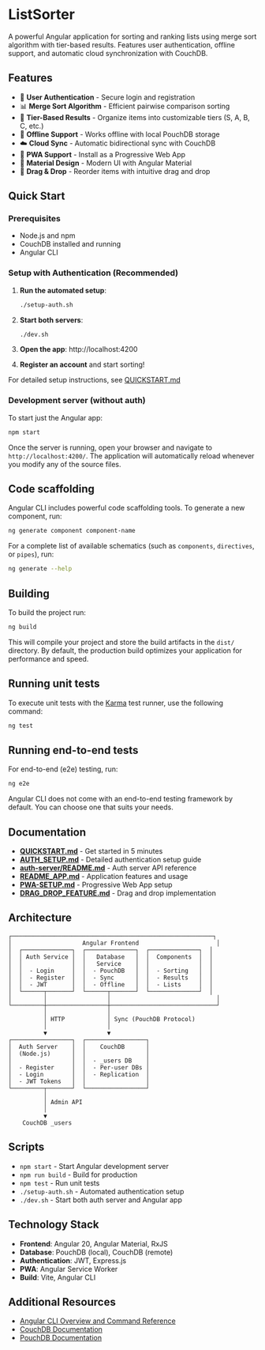 # ListSorter

A powerful Angular application for sorting and ranking lists using merge sort algorithm with tier-based results. Features user authentication, offline support, and automatic cloud synchronization with CouchDB.

## Features

- 🔐 **User Authentication** - Secure login and registration
- 📊 **Merge Sort Algorithm** - Efficient pairwise comparison sorting
- 🎯 **Tier-Based Results** - Organize items into customizable tiers (S, A, B, C, etc.)
- 💾 **Offline Support** - Works offline with local PouchDB storage
- ☁️ **Cloud Sync** - Automatic bidirectional sync with CouchDB
- 📱 **PWA Support** - Install as a Progressive Web App
- 🎨 **Material Design** - Modern UI with Angular Material
- 🔄 **Drag & Drop** - Reorder items with intuitive drag and drop

## Quick Start

### Prerequisites

- Node.js and npm
- CouchDB installed and running
- Angular CLI

### Setup with Authentication (Recommended)

1. **Run the automated setup**:
   ```bash
   ./setup-auth.sh
   ```

2. **Start both servers**:
   ```bash
   ./dev.sh
   ```

3. **Open the app**: http://localhost:4200

4. **Register an account** and start sorting!

For detailed setup instructions, see [QUICKSTART.md](./QUICKSTART.md)

### Development server (without auth)

To start just the Angular app:

```bash
npm start
```

Once the server is running, open your browser and navigate to `http://localhost:4200/`. The application will automatically reload whenever you modify any of the source files.

## Code scaffolding

Angular CLI includes powerful code scaffolding tools. To generate a new component, run:

```bash
ng generate component component-name
```

For a complete list of available schematics (such as `components`, `directives`, or `pipes`), run:

```bash
ng generate --help
```

## Building

To build the project run:

```bash
ng build
```

This will compile your project and store the build artifacts in the `dist/` directory. By default, the production build optimizes your application for performance and speed.

## Running unit tests

To execute unit tests with the [Karma](https://karma-runner.github.io) test runner, use the following command:

```bash
ng test
```

## Running end-to-end tests

For end-to-end (e2e) testing, run:

```bash
ng e2e
```

Angular CLI does not come with an end-to-end testing framework by default. You can choose one that suits your needs.

## Documentation

- **[QUICKSTART.md](./QUICKSTART.md)** - Get started in 5 minutes
- **[AUTH_SETUP.md](./AUTH_SETUP.md)** - Detailed authentication setup guide
- **[auth-server/README.md](./auth-server/README.md)** - Auth server API reference
- **[README_APP.md](./README_APP.md)** - Application features and usage
- **[PWA-SETUP.md](./PWA-SETUP.md)** - Progressive Web App setup
- **[DRAG_DROP_FEATURE.md](./DRAG_DROP_FEATURE.md)** - Drag and drop implementation

## Architecture

```
┌─────────────────────────────────────────────────────────┐
│                    Angular Frontend                      │
│  ┌──────────────┐  ┌──────────────┐  ┌──────────────┐  │
│  │ Auth Service │  │   Database   │  │  Components  │  │
│  │              │  │   Service    │  │              │  │
│  │  - Login     │  │  - PouchDB   │  │  - Sorting   │  │
│  │  - Register  │  │  - Sync      │  │  - Results   │  │
│  │  - JWT       │  │  - Offline   │  │  - Lists     │  │
│  └──────┬───────┘  └──────┬───────┘  └──────────────┘  │
│         │                 │                              │
└─────────┼─────────────────┼──────────────────────────────┘
          │                 │
          │ HTTP            │ Sync (PouchDB Protocol)
          │                 │
          ▼                 ▼
┌─────────────────┐  ┌─────────────────┐
│  Auth Server    │  │    CouchDB      │
│  (Node.js)      │  │                 │
│                 │  │  - _users DB    │
│  - Register     │  │  - Per-user DBs │
│  - Login        │  │  - Replication  │
│  - JWT Tokens   │  │                 │
└─────────┬───────┘  └─────────────────┘
          │
          │ Admin API
          │
          ▼
    CouchDB _users
```

## Scripts

- `npm start` - Start Angular development server
- `npm run build` - Build for production
- `npm test` - Run unit tests
- `./setup-auth.sh` - Automated authentication setup
- `./dev.sh` - Start both auth server and Angular app

## Technology Stack

- **Frontend**: Angular 20, Angular Material, RxJS
- **Database**: PouchDB (local), CouchDB (remote)
- **Authentication**: JWT, Express.js
- **PWA**: Angular Service Worker
- **Build**: Vite, Angular CLI

## Additional Resources

- [Angular CLI Overview and Command Reference](https://angular.dev/tools/cli)
- [CouchDB Documentation](https://docs.couchdb.org/)
- [PouchDB Documentation](https://pouchdb.com/)
